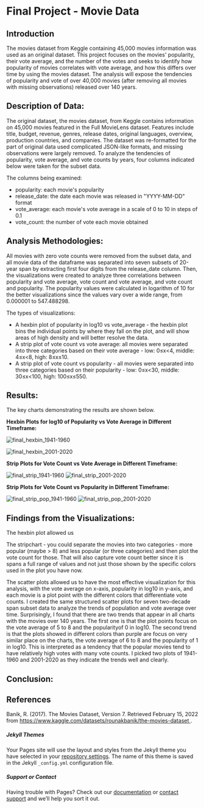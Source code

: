 # Final Project - Movie Data

## Introduction 
The movies dataset from Keggle containing 45,000 movies information was used as an original dataset. This project focuses on the movies' popularity, their vote average, and the number of the votes and seeks to identify how popularity of movies correlates with vote average, and how this differs over time by using the movies dataset. The analysis will expose the tendencies of popularity and vote of over 40,000 movies (after removing all movies with missing observations) released over 140 years. 


## Description of Data:
The original dataset, the movies dataset, from Keggle contains information on 45,000 movies featured in the Full MovieLens dataset. Features include title, budget, revenue, genres, release dates, original languages, overview, production countries, and companies. 
The dataset was re-formatted for the part of original data used complicated JSON-like formats, and missing observations were largely removed. To analyze the tendencies of popularity, vote average, and vote counts by years, four columns indicated below were taken for the subset data. 

The columns being examined:
- popularity: each movie's popularity
- release_date: the date each movie was released in "YYYY-MM-DD" format
- vote_average: each movie's vote average in a scale of 0 to 10 in steps of 0.1
- vote_count: the number of vote each movie obtained 


## Analysis Methodologies:
All movies with zero vote counts were removed from the subset data, and all movie data of the dataframe was separated into seven subsets of 20-year span by extracting first four digits from the release_date column. 
Then, the visualizations were created to analyze three correlations between popularity and vote average, vote count and vote average, and vote count and popularity. The popularity values were calculated in logarithm of 10 for the better visualizations since the values vary over a wide range, from 0.000001 to 547.488298. 

The types of visualizations:
- A hexbin plot of popularity in log10 vs vote_average - the hexbin plot bins the individual points by where they fall on the plot, and will show areas of high density and will better resolve the data.
- A strip plot of vote count vs vote average: all movies were separated into three categories based on their vote average - low: 0≤x<4, middle: 4≤x<8, high: 8≤x≤10.
- A strip plot of vote count vs popularity - all movies were separated into three categories based on their popularity - low: 0≤x<30, middle: 30≤x<100, high: 100≤x≤550.


## Results:
The key charts demonstrating the results are shown below.

**Hexbin Plots for log10 of Popularity vs Vote Average in Different Timeframe:**

![final_hexbin_1941-1960](https://user-images.githubusercontent.com/98488324/165655712-c06e7db2-5a98-4960-a04a-30f506d780a5.png)

![final_hexbin_2001-2020](https://user-images.githubusercontent.com/98488324/165655720-d5a716b3-3d0a-4083-8f52-4f00ada2201b.png)


**Strip Plots for Vote Count vs Vote Average in Different Timeframe:**

![final_strip_1941-1960](https://user-images.githubusercontent.com/98488324/165883458-22ecf989-5d68-4e6b-bad3-0f97602995f0.png)
![final_strip_2001-2020](https://user-images.githubusercontent.com/98488324/165883270-004867b3-ecff-446a-b8d2-753f38bb9ff2.png)

**Strip Plots for Vote Count vs Popularity in Different Timeframe:**

![final_strip_pop_1941-1960](https://user-images.githubusercontent.com/98488324/165883324-630ad352-05f6-4fa9-822b-215cd43fec57.png)
![final_strip_pop_2001-2020](https://user-images.githubusercontent.com/98488324/165883306-c8218dfb-f3f3-41a5-9304-ccf080ba69d0.png)



## Findings from the Visualizations: 
The hexbin plot allowed us 

The stripchart - you could separate the movies into two categories - more popular (maybe > 8) and less popular (or three categories) and then plot the vote count for those. That will also capture vote count better since it is spans a full range of values and not just those shown by the specific colors used in the plot you have now.



The scatter plots allowed us to have the most effective visualization for this analysis, with the vote average on x-axis, popularity in log10 in y-axis, and each movie is a plot point with the different colors that differentiate vote counts. I created the same structured scatter plots for seven two-decade span subset data to analyze the trends of population and vote average over time. 
Surprisingly, I found that there are two trends that appear in all charts with the movies over 140 years. The first one is that the plot points focus on the vote average of 5 to 8 and the popularityof 0 in log10. The second trend is that the plots showed in different colors than purple are focus 
on very similar place on the charts, the vote average of 6 to 8 and the popularity of 1 in log10. This is interpreted as a tendency that the popular movies tend to have relatively high votes with many vote counts. I picked two plots of 1941-1960 and 2001-2020 as they indicate the trends well and clearly. 

## Conclusion:



## References
Banik, R. (2017). The Movies Dataset, Version 7. Retrieved February 15, 2022 from [ https://www.kaggle.com/datasets/rounakbanik/the-movies-dataset ](https://www.kaggle.com/datasets/rounakbanik/the-movies-dataset).


##### Jekyll Themes
Your Pages site will use the layout and styles from the Jekyll theme you have selected in your [repository settings](https://github.com/r-fukutoku/Project2/settings/pages). The name of this theme is saved in the Jekyll `_config.yml` configuration file.

##### Support or Contact
Having trouble with Pages? Check out our [documentation](https://docs.github.com/categories/github-pages-basics/) or [contact support](https://support.github.com/contact) and we’ll help you sort it out.

